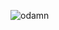 ![odamn](https://github.com/O-Damnpr/O-Damnpr/assets/128464668/3cda7c90-03ae-4eee-92df-8c0316c7809c)
